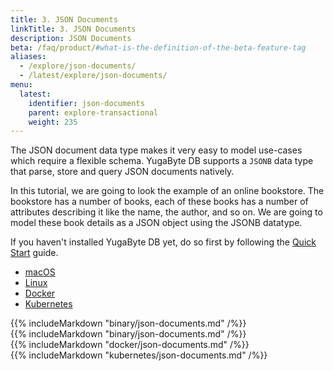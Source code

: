 ```yaml
---
title: 3. JSON Documents
linkTitle: 3. JSON Documents
description: JSON Documents
beta: /faq/product/#what-is-the-definition-of-the-beta-feature-tag
aliases:
  - /explore/json-documents/
  - /latest/explore/json-documents/
menu:
  latest:
    identifier: json-documents
    parent: explore-transactional
    weight: 235
---
```


The JSON document data type makes it very easy to model use-cases which require a flexible schema. YugaByte DB supports a `JSONB` data type that parse, store and query JSON documents natively.

In this tutorial, we are going to look the example of an online bookstore. The bookstore has a number of books, each of these books has a number of attributes describing it like the name, the author, and so on. We are going to model these book details as a JSON object using the JSONB datatype.

If you haven't installed YugaByte DB yet, do so first by following the [Quick Start](../../../quick-start/install/) guide.

<ul class="nav nav-tabs nav-tabs-yb">
  <li >
    <a href="#macos" class="nav-link active" id="macos-tab" data-toggle="tab" role="tab" aria-controls="macos" aria-selected="true">
      <i class="fa fa-apple" aria-hidden="true"></i>
      macOS
    </a>
  </li>
  <li>
    <a href="#linux" class="nav-link" id="linux-tab" data-toggle="tab" role="tab" aria-controls="linux" aria-selected="false">
      <i class="fa fa-linux" aria-hidden="true"></i>
      Linux
    </a>
  </li>
  <li>
    <a href="#docker" class="nav-link" id="docker-tab" data-toggle="tab" role="tab" aria-controls="docker" aria-selected="false">
      <i class="icon-docker"></i>
      Docker
    </a>
  </li>
  <li>
    <a href="#kubernetes" class="nav-link" id="kubernetes-tab" data-toggle="tab" role="tab" aria-controls="kubernetes" aria-selected="false">
      <i class="fa fa-cubes" aria-hidden="true"></i>
      Kubernetes
    </a>
  </li>
</ul>

<div class="tab-content">
  <div id="macos" class="tab-pane fade show active" role="tabpanel" aria-labelledby="macos-tab">
    {{% includeMarkdown "binary/json-documents.md" /%}}
  </div>
  <div id="linux" class="tab-pane fade" role="tabpanel" aria-labelledby="linux-tab">
    {{% includeMarkdown "binary/json-documents.md" /%}}
  </div>
  <div id="docker" class="tab-pane fade" role="tabpanel" aria-labelledby="docker-tab">
    {{% includeMarkdown "docker/json-documents.md" /%}}
  </div>
  <div id="kubernetes" class="tab-pane fade" role="tabpanel" aria-labelledby="kubernetes-tab">
    {{% includeMarkdown "kubernetes/json-documents.md" /%}}
  </div>
</div>
